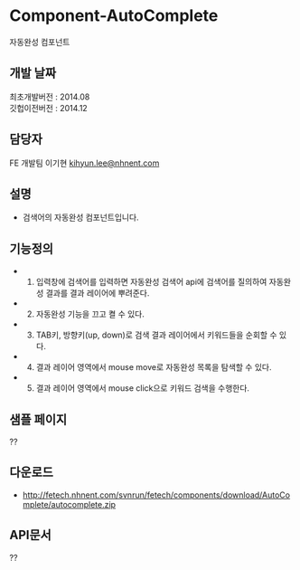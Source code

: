 Component-AutoComplete
======================

자동완성 컴포넌트

## 개발 날짜
최초개발버전 : 2014.08 <br/>
깃헙이전버전 : 2014.12

## 담당자
FE 개발팀 이기현 <kihyun.lee@nhnent.com>

## 설명
- 검색어의 자동완성 컴포넌트입니다.

## 기능정의
- 1. 입력창에 검색어를 입력하면 자동완성 검색어 api에 검색어를 질의하여 자동완성 결과를 결과 레이어에 뿌려준다.
- 2. 자동완성 기능을 끄고 켤 수 있다.
- 3. TAB키, 방향키(up, down)로 검색 결과 레이어에서 키워드들을 순회할 수 있다.
- 4. 결과 레이어 영역에서 mouse move로 자동완성 목록을 탐색할 수 있다.
- 5. 결과 레이어 영역에서 mouse click으로 키워드 검색을 수행한다.

## 샘플 페이지
??

## 다운로드
- http://fetech.nhnent.com/svnrun/fetech/components/download/AutoComplete/autocomplete.zip

## API문서
??



